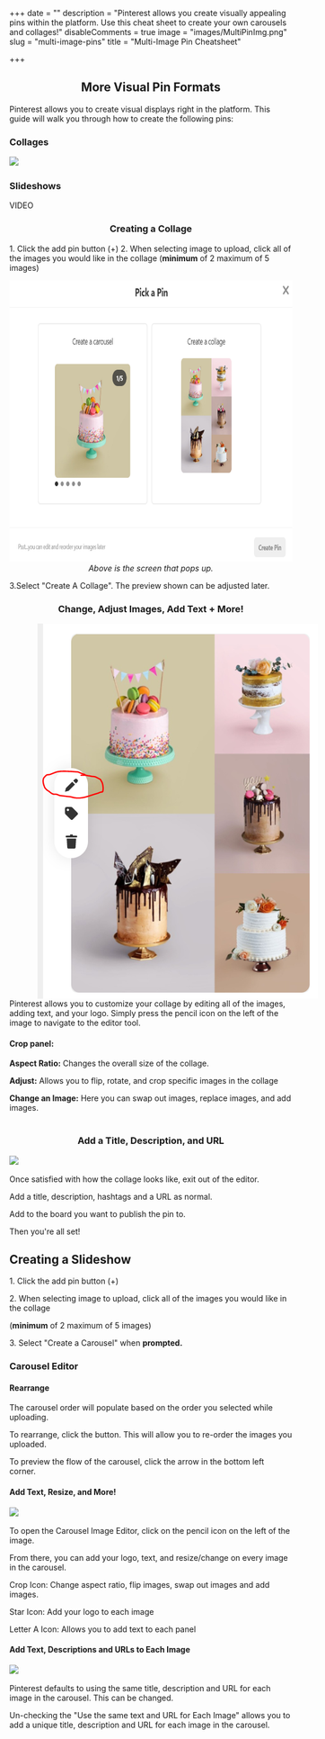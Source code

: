 +++
date = ""
description = "Pinterest allows you create visually appealing pins within the platform. Use this cheat sheet to create your own carousels and collages!"
disableComments = true
image = "images/MultiPinImg.png"
slug = "multi-image-pins"
title = "Multi-Image Pin Cheatsheet"

+++
<center> <h2> More Visual Pin Formats </h2>
</center>

Pinterest allows you to create visual displays right in the platform. This guide will walk you through how to create the following pins:

### Collages

![](/uploads/dbdb072eae17e0473bd3d9b7b26fec6b.jpg)

### Slideshows

VIDEO

<center><h3>Creating a Collage </h3> </center>

1\. Click the add pin button (+)
2\. When selecting image to upload, click all of the images you would like in the collage
(**minimum** of 2 maximum of 5 images)

<img src="https://raw.githubusercontent.com/foofeh/hugo-theme-massively/master/exampleSite/static/uploads/collage.PNG" style="width:800px;height:500px;">
<center><i> Above is the screen that pops up. </i></center>

3\.Select "Create A Collage". The preview shown can be adjusted later.

<center><h3>Change, Adjust Images, Add Text + More!</h3> </center>

<img src="https://raw.githubusercontent.com/foofeh/hugo-theme-massively/master/exampleSite/static/uploads/Finalin.PNG"  align="left" style="margin:0px 50px">

Pinterest allows you to customize your collage by editing all of the images, adding text, and your logo.
Simply press the pencil icon on the left of the image to navigate to the editor tool.

#### **Crop panel:**

**Aspect Ratio:** Changes the overall size of the collage.

**Adjust:** Allows you to flip, rotate, and crop specific images in the collage

**Change an Image:** Here you can swap out images, replace images, and add images.
<br>
<br>

<center><h3> Add a Title, Description, and URL </h3></center>

![](/uploads/collage.png?v=4&s=200)

Once satisfied with how the collage looks like, exit out of the editor.

Add a title, description, hashtags and a URL as normal.

Add to the board you want to publish the pin to.

Then you're all set!

## Creating a Slideshow

1\. Click the add pin button (+)

2\. When selecting image to upload, click all of the images you would like in the collage

(**minimum** of 2 maximum of 5 images)

3\. Select "Create a Carousel" when **prompted.**

### Carousel Editor

#### Rearrange

The carousel order will populate based on the order you selected while uploading.

To rearrange, click the button. This will allow you to re-order the images you uploaded.

To preview the flow of the carousel, click the arrow in the bottom left corner.

#### Add Text, Resize, and More!

![](/uploads/resize.PNG)

To open the Carousel Image Editor, click on the pencil icon on the left of the image.

From there, you can add your logo, text, and resize/change on every image in the carousel.

Crop Icon: Change aspect ratio, flip images, swap out images and add images.

Star Icon: Add your logo to each image

Letter A Icon: Allows you to add text to each panel

#### ​Add Text, Descriptions and URLs to Each Image

![](/uploads/sametext.PNG)

Pinterest defaults to using the same title, description and URL for each image in the carousel. This can be changed.

Un-checking the "Use the same text and URL for Each Image" allows you to add a unique title, description and URL for each image in the carousel.
